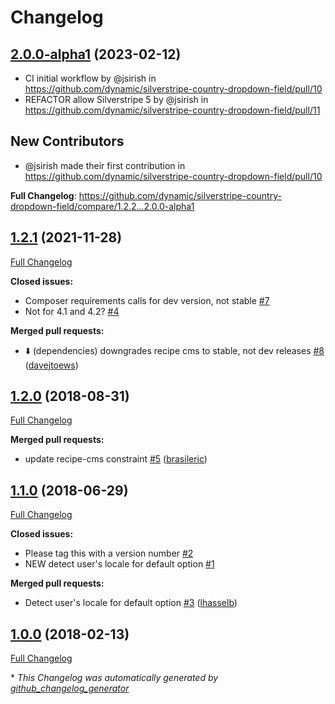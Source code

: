 # Changelog

## [2.0.0-alpha1](https://github.com/dynamic/silverstripe-country-dropdown-field/tree/2.0.0-alpha1) (2023-02-12)
* CI initial workflow by @jsirish in https://github.com/dynamic/silverstripe-country-dropdown-field/pull/10
* REFACTOR allow Silverstripe 5 by @jsirish in https://github.com/dynamic/silverstripe-country-dropdown-field/pull/11

## New Contributors
* @jsirish made their first contribution in https://github.com/dynamic/silverstripe-country-dropdown-field/pull/10

**Full Changelog**: https://github.com/dynamic/silverstripe-country-dropdown-field/compare/1.2.2...2.0.0-alpha1

## [1.2.1](https://github.com/dynamic/silverstripe-country-dropdown-field/tree/1.2.1) (2021-11-28)

[Full Changelog](https://github.com/dynamic/silverstripe-country-dropdown-field/compare/1.2.0...1.2.1)

**Closed issues:**

- Composer requirements calls for dev version, not stable [\#7](https://github.com/dynamic/silverstripe-country-dropdown-field/issues/7)
- Not for 4.1 and 4.2? [\#4](https://github.com/dynamic/silverstripe-country-dropdown-field/issues/4)

**Merged pull requests:**

- ⬇️ \(dependencies\) downgrades recipe cms to stable, not dev releases [\#8](https://github.com/dynamic/silverstripe-country-dropdown-field/pull/8) ([davejtoews](https://github.com/davejtoews))

## [1.2.0](https://github.com/dynamic/silverstripe-country-dropdown-field/tree/1.2.0) (2018-08-31)

[Full Changelog](https://github.com/dynamic/silverstripe-country-dropdown-field/compare/1.1.0...1.2.0)

**Merged pull requests:**

- update recipe-cms constraint [\#5](https://github.com/dynamic/silverstripe-country-dropdown-field/pull/5) ([brasileric](https://github.com/brasileric))

## [1.1.0](https://github.com/dynamic/silverstripe-country-dropdown-field/tree/1.1.0) (2018-06-29)

[Full Changelog](https://github.com/dynamic/silverstripe-country-dropdown-field/compare/1.0.0...1.1.0)

**Closed issues:**

- Please tag this with a version number [\#2](https://github.com/dynamic/silverstripe-country-dropdown-field/issues/2)
- NEW detect user's locale for default option [\#1](https://github.com/dynamic/silverstripe-country-dropdown-field/issues/1)

**Merged pull requests:**

- Detect user's locale for default option [\#3](https://github.com/dynamic/silverstripe-country-dropdown-field/pull/3) ([lhasselb](https://github.com/lhasselb))

## [1.0.0](https://github.com/dynamic/silverstripe-country-dropdown-field/tree/1.0.0) (2018-02-13)

[Full Changelog](https://github.com/dynamic/silverstripe-country-dropdown-field/compare/da64b9e3ec3c3360683a08f6bf65db9f67d94baf...1.0.0)



\* *This Changelog was automatically generated by [github_changelog_generator](https://github.com/github-changelog-generator/github-changelog-generator)*
